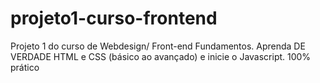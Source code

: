 # projeto1-curso-frontend
Projeto 1 do curso de Webdesign/ Front-end Fundamentos. Aprenda DE VERDADE HTML e CSS (básico ao avançado) e inicie o Javascript. 100% prático
